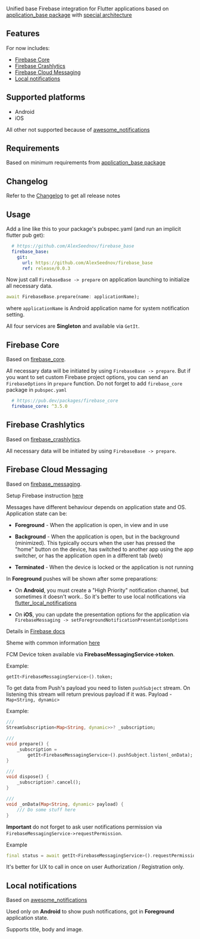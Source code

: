 <!--
This README describes the package. If you publish this package to pub.dev,
this README's contents appear on the landing page for your package.

For information about how to write a good package README, see the guide for
[writing package pages](https://dart.dev/guides/libraries/writing-package-pages).

For general information about developing packages, see the Dart guide for
[creating packages](https://dart.dev/guides/libraries/create-library-packages)
and the Flutter guide for
[developing packages and plugins](https://flutter.dev/developing-packages).
-->

Unified base Firebase integration for Flutter applications based on 
[application_base package](https://github.com/AlexSeednov/application_base)
with 
[special architecture](https://miro.com/app/board/uXjVNJVBM3o=/?share_link_id=771428578014)

## Features

For now includes:
* [Firebase Core](#firebase-core)
* [Firebase Crashlytics](#firebase-crashlytics)
* [Firebase Cloud Messaging](#firebase-cloud-messaging)
* [Local notifications](#local-notifications)

## Supported platforms

* Android
* iOS

All other not supported because of 
[awesome_notifications](https://pub.dev/packages/awesome_notifications)

## Requirements 

Based on minimum requirements from 
[application_base package](https://github.com/AlexSeednov/application_base)

## Changelog

Refer to the 
[Changelog](https://github.com/AlexSeednov/firebase_base/blob/main/CHANGELOG.md) 
to get all release notes

## Usage

Add a line like this to your package's pubspec.yaml (and run an implicit 
flutter pub get):

```yaml
  # https://github.com/AlexSeednov/firebase_base
  firebase_base:
    git:
      url: https://github.com/AlexSeednov/firebase_base
      ref: release/0.0.3
```

Now just call `FirebaseBase -> prepare` on application launching to initialize 
all necessary data.

```dart
await FirebaseBase.prepare(name: applicationName);
```
where `applicationName` is Android application name for system notification setting.

All four services are **Singleton** and available via `GetIt`.

## Firebase Core

Based on [firebase_core](https://pub.dev/packages/firebase_core).

All necessary data will be initiated by using `FirebaseBase -> prepare`. 
But if you want to set custom Firebase project options, you can send an 
`FirebaseOptions` in `prepare` function. Do not forget to add 
`firebase_core` package in `pubspec.yaml`

```yaml
  # https://pub.dev/packages/firebase_core
  firebase_core: ^3.5.0
```

## Firebase Crashlytics

Based on [firebase_crashlytics](https://pub.dev/packages/firebase_crashlytics).

All necessary data will be initiated by using `FirebaseBase -> prepare`. 

## Firebase Cloud Messaging

Based on [firebase_messaging](https://pub.dev/packages/firebase_messaging).

Setup Firebase instruction [here](https://firebase.google.com/docs/cloud-messaging/flutter/client)

Messages have different behaviour depends on application state and OS.
Application state can be:

* **Foreground** - When the application is open, in view and in use

* **Background** - When the application is open, but in the background 
(minimized). This typically occurs when the user has pressed the "home" 
button on the device, has switched to another app using the app switcher, 
or has the application open in a different tab (web)

* **Terminated** - When the device is locked or the application is not running

In **Foreground** pushes will be shown after some preparations:

* On **Android**, you must create a "High Priority" notification channel,
but sometimes it doesn't work.. So it's better to use local notifications via
[flutter_local_notifications](https://pub.dev/packages/flutter_local_notifications)

* On **iOS**, you can update the presentation options for the application via 
`FirebaseMessaging -> setForegroundNotificationPresentationOptions`

Details in [Firebase docs](https://firebase.google.com/docs/cloud-messaging/flutter/receive)

Sheme with common information [here](https://user-images.githubusercontent.com/40064496/197368144-7bfcee7e-644a-4bdc-80f1-b4d38c2eaaff.png)

FCM Device token available via **FirebaseMessagingService->token**.

Example:

```dart
getIt<FirebaseMessagingService>().token;
```

To get data from Push's payload you need to listen `pushSubject` stream. 
On listening this stream will return previous payload if it was.
Payload - `Map<String, dynamic>`

Example:

```dart
///
StreamSubscription<Map<String, dynamic>>? _subscription;

///
void prepare() {
    _subscription =
        getIt<FirebaseMessagingService>().pushSubject.listen(_onData);
}

///
void dispose() {
    _subscription?.cancel();
}

///
void _onData(Map<String, dynamic> payload) {
    /// Do some stuff here
}
```

**Important** do not forget to ask user notifications permission via
`FirebaseMessagingService->requestPermission`.

Example

```dart
final status = await getIt<FirebaseMessagingService>().requestPermission();
```

It's better for UX to call in once on user Authorization / Registration only.


## Local notifications

Based on [awesome_notifications](https://pub.dev/packages/awesome_notifications)

Used only on **Android** to show push notifications, got in **Foreground** 
application state.

Supports title, body and image.

